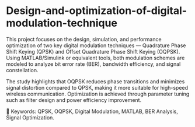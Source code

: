 # Design-and-optimization-of-digital-modulation-technique
This project focuses on the design, simulation, and performance optimization of two key digital modulation techniques — Quadrature Phase Shift Keying (QPSK) and Offset Quadrature Phase Shift Keying (OQPSK). Using MATLAB/Simulink or equivalent tools, both modulation schemes are modeled to analyze bit error rate (BER), bandwidth efficiency, and signal constellation.

The study highlights that OQPSK reduces phase transitions and minimizes signal distortion compared to QPSK, making it more suitable for high-speed wireless communication. Optimization is achieved through parameter tuning such as filter design and power efficiency improvement.

📘 Keywords: QPSK, OQPSK, Digital Modulation, MATLAB, BER Analysis, Signal Optimization.
